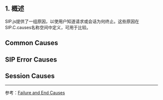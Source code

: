 ## 1. 概述

SIP.js提供了一组原因，以使用户知道请求或会话为何终止。这些原因在SIP.C.causes名称空间中定义，可用于比较。

## Common Causes

## SIP Error Causes

## Session Causes

---

参考：[Failure and End Causes](https://sipjs.com/api/0.15.0/causes/)

